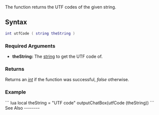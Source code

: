 The function returns the UTF codes of the given string.

Syntax
------

``` lua
int utfCode ( string theString )
```

### Required Arguments

-   **theString:** The [string](/docs/string.md "wikilink") to get the UTF code of.

### Returns

Returns an *[int](/docs/int.md "wikilink")* if the function was successful, *false* otherwise.

### Example

<section name="Example" class="both" show="true">
``` lua
local theString = "UTF code"
outputChatBox(utfCode (theString))
```

</section>
See Also
--------
